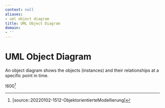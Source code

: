 ```yaml
---
context: null
aliases:
- uml object diagram
title: UML Object Diagram
domain:
- ''
---
```


# UML Object Diagram

An object diagram shows the objects (instances) and their relationships at a specific point in time.

!600[^1]

[^1]: [source::20220102-1512-ObjektorientierteModellierung]
